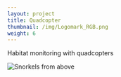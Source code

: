 ```yaml
---
layout: project
title: Quadcopter
thumbnail: /img/Logomark_RGB.png
weight: 6
---
```


Habitat monitoring with quadcopters

![Snorkels from above](Drone-fieldwork-snorkelers_20161029_CB_Ross-Whippo.JPG)
